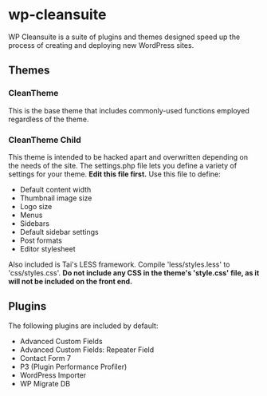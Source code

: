 # wp-cleansuite

WP Cleansuite is a suite of plugins and themes designed speed up the process of creating and deploying new WordPress sites.

## Themes

### CleanTheme

This is the base theme that includes commonly-used functions employed regardless of the theme.

### CleanTheme Child

This theme is intended to be hacked apart and overwritten depending on the needs of the site. The settings.php file lets you define a variety of settings for your theme. **Edit this file first.** Use this file to define:

*	Default content width
*	Thumbnail image size
*	Logo size
*	Menus
*	Sidebars
*	Default sidebar settings
*	Post formats
*	Editor stylesheet

Also included is Tai's LESS framework. Compile 'less/styles.less' to 'css/styles.css'. **Do not include any CSS in the theme's 'style.css' file, as it will not be included on the front end.**

## Plugins

The following plugins are included by default:

*	Advanced Custom Fields
*	Advanced Custom Fields: Repeater Field
*	Contact Form 7
*	P3 (Plugin Performance Profiler)
*	WordPress Importer
*	WP Migrate DB